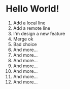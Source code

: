 # Hello World!
1. Add a local line
2. Add a remote line
3. I'm design a new feature
4. Merge ok
5. Bad choice
6. And more...
7. And more...
8. And more...
9. And more...
10. And more...
11. And more...
12. And more...
